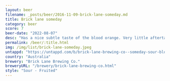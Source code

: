 ```yaml
---
layout: beer
filename: _posts/beer/2016-11-09-brick-lane-someday.md
title: Brick lane someday
category: beer
score: 7
beer-date: "2022-08-07"
desc: "Has a nice subtle taste of the blood orange. Very little aftertaste and quite refreshing"
permalink: /beer/:title.html
img: /img/list/brick-lane-someday.jpeg
untappd: "https://untappd.com/b/brick-lane-brewing-co--someday-sour-blood-orange/3811447"
country: "Australia"
brewery: "Brick Lane Brewing Co."
breweryURL: "/brewery/brick-lane-brewing-co.html"
style: "Sour - Fruited"
---
```

